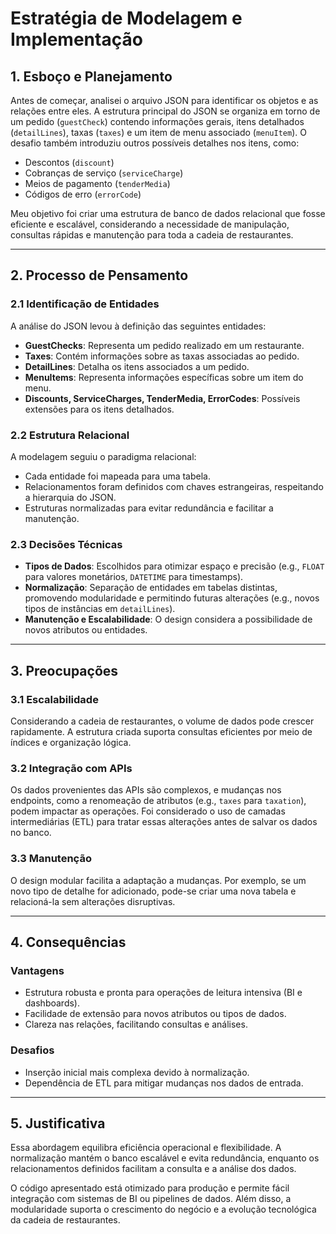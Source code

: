 # Estratégia de Modelagem e Implementação

## 1. Esboço e Planejamento

Antes de começar, analisei o arquivo JSON para identificar os objetos e as relações entre eles. A estrutura principal do JSON se organiza em torno de um pedido (`guestCheck`) contendo informações gerais, itens detalhados (`detailLines`), taxas (`taxes`) e um item de menu associado (`menuItem`). O desafio também introduziu outros possíveis detalhes nos itens, como:

- Descontos (`discount`)
- Cobranças de serviço (`serviceCharge`)
- Meios de pagamento (`tenderMedia`)
- Códigos de erro (`errorCode`)

Meu objetivo foi criar uma estrutura de banco de dados relacional que fosse eficiente e escalável, considerando a necessidade de manipulação, consultas rápidas e manutenção para toda a cadeia de restaurantes.

---

## 2. Processo de Pensamento

### 2.1 Identificação de Entidades

A análise do JSON levou à definição das seguintes entidades:

- **GuestChecks**: Representa um pedido realizado em um restaurante.
- **Taxes**: Contém informações sobre as taxas associadas ao pedido.
- **DetailLines**: Detalha os itens associados a um pedido.
- **MenuItems**: Representa informações específicas sobre um item do menu.
- **Discounts, ServiceCharges, TenderMedia, ErrorCodes**: Possíveis extensões para os itens detalhados.

### 2.2 Estrutura Relacional

A modelagem seguiu o paradigma relacional:

- Cada entidade foi mapeada para uma tabela.
- Relacionamentos foram definidos com chaves estrangeiras, respeitando a hierarquia do JSON.
- Estruturas normalizadas para evitar redundância e facilitar a manutenção.

### 2.3 Decisões Técnicas

- **Tipos de Dados**: Escolhidos para otimizar espaço e precisão (e.g., `FLOAT` para valores monetários, `DATETIME` para timestamps).
- **Normalização**: Separação de entidades em tabelas distintas, promovendo modularidade e permitindo futuras alterações (e.g., novos tipos de instâncias em `detailLines`).
- **Manutenção e Escalabilidade**: O design considera a possibilidade de novos atributos ou entidades.

---

## 3. Preocupações

### 3.1 Escalabilidade

Considerando a cadeia de restaurantes, o volume de dados pode crescer rapidamente. A estrutura criada suporta consultas eficientes por meio de índices e organização lógica.

### 3.2 Integração com APIs

Os dados provenientes das APIs são complexos, e mudanças nos endpoints, como a renomeação de atributos (e.g., `taxes` para `taxation`), podem impactar as operações. Foi considerado o uso de camadas intermediárias (ETL) para tratar essas alterações antes de salvar os dados no banco.

### 3.3 Manutenção

O design modular facilita a adaptação a mudanças. Por exemplo, se um novo tipo de detalhe for adicionado, pode-se criar uma nova tabela e relacioná-la sem alterações disruptivas.

---

## 4. Consequências

### Vantagens

- Estrutura robusta e pronta para operações de leitura intensiva (BI e dashboards).
- Facilidade de extensão para novos atributos ou tipos de dados.
- Clareza nas relações, facilitando consultas e análises.

### Desafios

- Inserção inicial mais complexa devido à normalização.
- Dependência de ETL para mitigar mudanças nos dados de entrada.

---

## 5. Justificativa

Essa abordagem equilibra eficiência operacional e flexibilidade. A normalização mantém o banco escalável e evita redundância, enquanto os relacionamentos definidos facilitam a consulta e a análise dos dados.

O código apresentado está otimizado para produção e permite fácil integração com sistemas de BI ou pipelines de dados. Além disso, a modularidade suporta o crescimento do negócio e a evolução tecnológica da cadeia de restaurantes.
